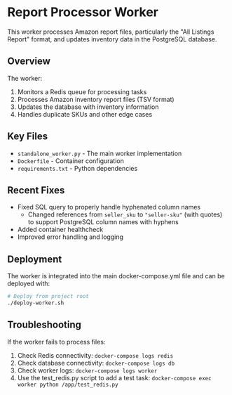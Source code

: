 # Report Processor Worker

This worker processes Amazon report files, particularly the "All Listings Report" format, and updates inventory data in the PostgreSQL database.

## Overview

The worker:
1. Monitors a Redis queue for processing tasks
2. Processes Amazon inventory report files (TSV format)
3. Updates the database with inventory information
4. Handles duplicate SKUs and other edge cases

## Key Files

- `standalone_worker.py` - The main worker implementation
- `Dockerfile` - Container configuration
- `requirements.txt` - Python dependencies

## Recent Fixes

- Fixed SQL query to properly handle hyphenated column names
  - Changed references from `seller_sku` to `"seller-sku"` (with quotes) to support PostgreSQL column names with hyphens
- Added container healthcheck
- Improved error handling and logging

## Deployment

The worker is integrated into the main docker-compose.yml file and can be deployed with:

```bash
# Deploy from project root
./deploy-worker.sh
```

## Troubleshooting

If the worker fails to process files:

1. Check Redis connectivity: `docker-compose logs redis`
2. Check database connectivity: `docker-compose logs db`
3. Check worker logs: `docker-compose logs worker`
4. Use the test_redis.py script to add a test task: `docker-compose exec worker python /app/test_redis.py` 